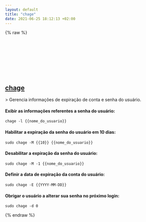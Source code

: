 ```yaml
---
layout: default
title: "chage"
date: 2021-06-25 18:12:13 +02:00
---
```

{% raw %}
<h2 id="chage">
  <a href="/pt_br/linux/chage.html">chage</a> <a href="#chage"><svg class="icon">
    <use href="/assets/images/unicode_sprite.svg#link" />
  </svg></a>
</h2>
> Gerencia informações de expiração de conta e senha do usuário.

#### Exibir as informações referentes a senha do usuário:
```shell
chage -l {{nome_do_usuario}}
```
#### Habilitar a expiração da senha do usuário em 10 dias:
```shell
sudo chage -M {{10}} {{nome_do_usuario}}
```
#### Desabilitar a expiração da senha do usuário:
```shell
sudo chage -M -1 {{nome_do_usuario}}
```
#### Definir a data de expiração da conta do usuário:
```shell
sudo chage -E {{YYYY-MM-DD}}
```
#### Obrigar o usuário a alterar sua senha no próximo login:
```shell
sudo chage -d 0
```
{% endraw %}